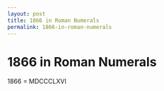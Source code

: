 ```yaml
---
layout: post
title: 1866 in Roman Numerals
permalink: 1866-in-roman-numerals
---
```


# 1866 in Roman Numerals

1866 = MDCCCLXVI
